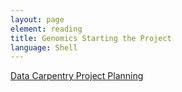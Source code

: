 ```yaml
---
layout: page
element: reading
title: Genomics Starting the Project
language: Shell
---
```


[Data Carpentry Project Planning](https://datacarpentry.org/organization-genomics/02-project-planning/index.html)



<!--

[Data Carpentry Genomics Command-line](https://datacarpentry.org/shell-genomics/03-working-with-files/index.html)

-->